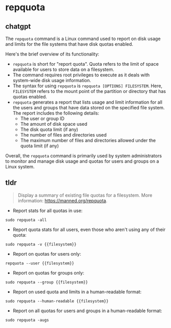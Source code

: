 # repquota 
## chatgpt 
The `repquota` command is a Linux command used to report on disk usage and limits for the file systems that have disk quotas enabled. 

Here's the brief overview of its functionality: 

- `repquota` is short for "report quota". Quota refers to the limit of space available for users to store data on a filesystem. 
- The command requires root privileges to execute as it deals with system-wide disk usage information.
- The syntax for using `repquota` is `repquota [OPTIONS] FILESYSTEM`. Here, `FILESYSTEM` refers to the mount point of the partition or directory that has quotas enabled. 
- `repquota` generates a report that lists usage and limit information for all the users and groups that have data stored on the specified file system. The report includes the following details: 
  - The user or group ID
  - The amount of disk space used
  - The disk quota limit (if any)
  - The number of files and directories used 
  - The maximum number of files and directories allowed under the quota limit (if any)

Overall, the `repquota` command is primarily used by system administrators to monitor and manage disk usage and quotas for users and groups on a Linux system. 

## tldr 
 
> Display a summary of existing file quotas for a filesystem.
> More information: <https://manned.org/repquota>.

- Report stats for all quotas in use:

`sudo repquota -all`

- Report quota stats for all users, even those who aren't using any of their quota:

`sudo repquota -v {{filesystem}}`

- Report on quotas for users only:

`repquota --user {{filesystem}}`

- Report on quotas for groups only:

`sudo repquota --group {{filesystem}}`

- Report on used quota and limits in a human-readable format:

`sudo repquota --human-readable {{filesystem}}`

- Report on all quotas for users and groups in a human-readable format:

`sudo repquota -augs`
